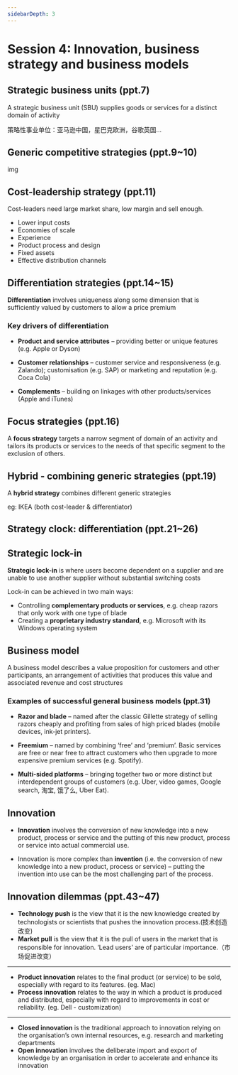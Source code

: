 ```yaml
---
sidebarDepth: 3
---
```


# Session 4: Innovation, business strategy and business models

## Strategic business units (ppt.7)

A strategic business unit (SBU) supplies goods or services for a distinct domain of activity

策略性事业单位：亚马逊中国，星巴克欧洲，谷歌英国...

## Generic competitive strategies (ppt.9~10)

img

## Cost-leadership strategy (ppt.11)

Cost-leaders need large market share, low margin and sell enough.

- Lower input costs
- Economies of scale
- Experience
- Product process and design
- Fixed assets
- Effective distribution channels

## Differentiation strategies (ppt.14~15)

**Differentiation** involves uniqueness along some dimension that is sufficiently valued by customers to allow a price premium

### Key drivers of differentiation

- **Product and service attributes** – providing better or unique features (e.g. Apple or Dyson)

- **Customer relationships** – customer service and responsiveness (e.g. Zalando); customisation (e.g. SAP) or marketing and reputation (e.g. Coca Cola)

- **Complements** – building on linkages with other products/services (Apple and iTunes)

## Focus strategies (ppt.16)

A **focus strategy** targets a narrow segment of domain of an activity and tailors its products or services to the needs of that specific segment to the exclusion of others.

## Hybrid - combining generic strategies (ppt.19)

A **hybrid strategy** combines different generic strategies

eg: IKEA (both cost-leader & differentiator)

## Strategy clock: differentiation (ppt.21~26)

## Strategic lock-in

**Strategic lock-in** is where users become dependent on a supplier and are unable to use another supplier without substantial switching costs

Lock-in can be achieved in two main ways:

- Controlling **complementary products or services**, e.g. cheap razors that only work with one type of blade
- Creating a **proprietary industry standard**, e.g. Microsoft with its Windows operating system

## Business model

A business model describes a value proposition for customers and other participants, an arrangement of activities that produces this value and associated revenue and cost structures

### Examples of successful general business models (ppt.31)

- **Razor and blade** – named after the classic Gillette strategy of selling razors cheaply and profiting from sales of high priced blades (mobile devices, ink-jet printers).

- **Freemium** – named by combining ‘free’ and ‘premium’. Basic services are free or near free to attract customers who then upgrade to more expensive premium services (e.g. Spotify).

- **Multi-sided platforms** – bringing together two or more distinct but interdependent groups of customers (e.g. Uber, video games, Google search, 淘宝, 饿了么, Uber Eat).

## Innovation

- **Innovation** involves the conversion of new knowledge into a new product, process or service and the putting of this new product, process or service into actual commercial use.

- Innovation is more complex than **invention** (i.e. the conversion of new knowledge into a new product, process or service) – putting the invention into use can be the most challenging part of the process.

## Innovation dilemmas (ppt.43~47)

- **Technology push** is the view that it is the new knowledge created by technologists or scientists that pushes the innovation process.(技术创造改变)
- **Market pull** is the view that it is the pull of users in the market that is responsible for innovation. ‘Lead users’ are of particular importance.（市场促进改变）

---

- **Product innovation** relates to the final product (or service) to be sold, especially with regard to its features. (eg. Mac)
- **Process innovation** relates to the way in which a product is produced and distributed, especially with regard to improvements in cost or reliability. (eg. Dell - customization)

---

- **Closed innovation** is the traditional approach to innovation relying on the organisation’s own internal resources, e.g. research and marketing departments
- **Open innovation** involves the deliberate import and export of knowledge by an organisation in order to accelerate and enhance its innovation
